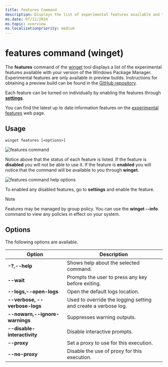 ```yaml
---
title: features Command
description: Displays the list of experimental features available and the state.
ms.date: 07/11/2024
ms.topic: overview
ms.localizationpriority: medium
---
```


# features command (winget)

The **features** command of the [winget](index.md) tool displays a list of the experimental features available with your version of the Windows Package Manager. Experimental features are only available in preview builds. Instructions for obtaining a preview build can be found in the [GitHub repository](https://github.com/microsoft/winget-cli).

Each feature can be turned on individually by enabling the features through [**settings**](./settings.md).

You can find the latest up to date information features on the [experimental features](https://aka.ms/winget-experimentalfeatures) web page.

## Usage

`winget features [<options>]`

![features command](./images/features.png)

Notice above that the status of each feature is listed. If the feature is **disabled** you will not be able to use it. If the feature is **enabled** you will notice that the command will be available to you through **winget**.

![features command help options](./images/features-help.png)

To enabled any disabled features, go to **settings** and enable the feature.

> [!NOTE]
> Features may be managed by group policy. You can use the **winget --info** command to view any policies in effect on your system.

## Options

The following options are available.

| Option  | Description |
|--------------|-------------|
| **-?,--help** | Shows help about the selected command. |
| **--wait** | Prompts the user to press any key before exiting. |
| **--logs,--open-logs** | Open the default logs location. |
| **--verbose, --verbose-logs** | Used to override the logging setting and create a verbose log. |
| **--nowarn,--ignore-warnings** | Suppresses warning outputs. |
| **--disable-interactivity** | Disable interactive prompts. |
| **--proxy** | Set a proxy to use for this execution. |
| **--no-proxy** | Disable the use of proxy for this execution. |
